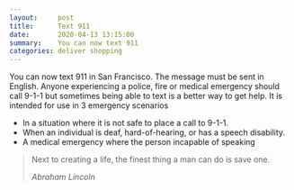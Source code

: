 ```yaml
---
layout:     post
title:      Text 911
date:       2020-04-13 13:15:00
summary:    You can now text 911
categories: deliver shopping
---
```


You can now text 911 in San Francisco. The message must be sent in English. Anyone experiencing a police, fire or medical emergency should call 9-1-1 but sometimes being able to text is a better way to get help. It is intended for use in 3 emergency scenarios

- In a situation where it is not safe to place a call to 9-1-1.
- When an individual is deaf, hard-of-hearing, or has a speech disability.
- A medical emergency where the person incapable of speaking


<blockquote>
  <p>
  Next to creating a life, the finest thing a man can do is save one.
  </p>
  <footer><cite title="Abraham Lincoln">Abraham Lincoln</cite></footer>
</blockquote>
